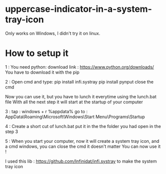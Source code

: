 # uppercase-indicator-in-a-system-tray-icon
Only works on Windows, I didn't try it on linux.



# How to setup it
1 : 
You need python:
download link : https://www.python.org/downloads/
You have to download it with the pip

2 : 
Open cmd and type:
pip install infi.systray
pip install pynput
close the cmd

Now you can use it, but you have to lunch it everytime using the lunch.bat file
With all the next step it will start at the startup of your computer

3 :
tap : windows + r
%appdata%
go to : AppData\Roaming\Microsoft\Windows\Start Menu\Programs\Startup

4 : 
Create a short cut of lunch.bat
put it in the the folder you had open in the step 3

5 : 
When you start your computer,  now it will create a system tray icon, and a cmd windows, you can close the cmd it doesn't matter
You can now use it !



I used this lib : https://github.com/Infinidat/infi.systray to make the system tray icon
